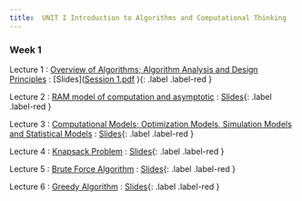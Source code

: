 ```yaml
---
title:  UNIT I Introduction to Algorithms and Computational Thinking
---
```


### Week 1


Lecture 1 
  : [Overview of Algorithms; Algorithm Analysis and Design Principles](#)
    : [Slides]([Session 1.pdf](https://github.com/rubcstswe/cstswe-dsf101.github.io/files/12245777/Session.1.pdf)
){: .label .label-red }
  
Lecture 2
  : [RAM model of computation and asymptotic](#)
    : [Slides](#){: .label .label-red }

Lecture 3 
  : [Computational Models; Optimization Models, Simulation Models and Statistical Models](#)
    : [Slides](#){: .label .label-red }
  
Lecture 4 
  : [Knapsack Problem](#)
    : [Slides](#){: .label .label-red }
  
Lecture 5
  : [Brute Force Algorithm](#)
    : [Slides](#){: .label .label-red }
  
Lecture 6
  : [Greedy Algorithm](#)
    : [Slides](#){: .label .label-red }
  
